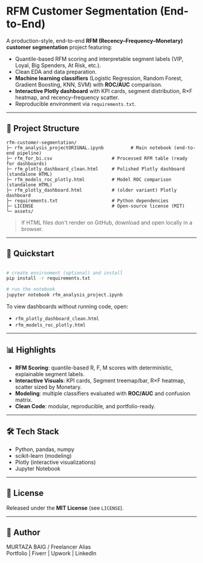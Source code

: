 # RFM Customer Segmentation (End-to-End)

A production-style, end-to-end **RFM (Recency–Frequency–Monetary) customer segmentation** project featuring:
- Quantile-based RFM scoring and interpretable segment labels (VIP, Loyal, Big Spenders, At Risk, etc.).
- Clean EDA and data preparation.
- **Machine learning classifiers** (Logistic Regression, Random Forest, Gradient Boosting, KNN, SVM) with **ROC/AUC** comparison.
- **Interactive Plotly dashboard** with KPI cards, segment distribution, R×F heatmap, and recency–frequency scatter.
- Reproducible environment via `requirements.txt`.

---

## 🧭 Project Structure

```
rfm-customer-segmentation/
├─ rfm_analysis_projectORIGNAL.ipynb          # Main notebook (end-to-end pipeline)
├─ rfm_for_bi.csv                      # Processed RFM table (ready for dashboards)
├─ rfm_plotly_dashboard_clean.html     # Polished Plotly dashboard (standalone HTML)
├─ rfm_models_roc_plotly.html          # Model ROC comparison (standalone HTML)
├─ rfm_plotly_dashboard.html           # (older variant) Plotly dashboard
├─ requirements.txt                    # Python dependencies
├─ LICENSE                             # Open-source license (MIT)
└─ assets/                             
```

> If HTML files don't render on GitHub, download and open locally in a browser.

---

## 🚀 Quickstart

```bash

# create environment (optional) and install
pip install -r requirements.txt

# run the notebook
jupyter notebook rfm_analysis_project.ipynb
```

To view dashboards without running code, open:
- `rfm_plotly_dashboard_clean.html`
- `rfm_models_roc_plotly.html`

---

## 📊 Highlights

- **RFM Scoring**: quantile-based R, F, M scores with deterministic, explainable segment labels.
- **Interactive Visuals**: KPI cards, Segment treemap/bar, R×F heatmap, scatter sized by Monetary.
- **Modeling**: multiple classifiers evaluated with **ROC/AUC** and confusion matrix.
- **Clean Code**: modular, reproducible, and portfolio-ready.

---

## 🛠 Tech Stack

- Python, pandas, numpy
- scikit-learn (modeling)
- Plotly (interactive visualizations)
- Jupyter Notebook

---

## 📜 License

Released under the **MIT License** (see `LICENSE`).

---

## 🙌 Author

MURTAZA BAIG / Freelancer Alias  
Portfolio | Fiverr | Upwork | LinkedIn
